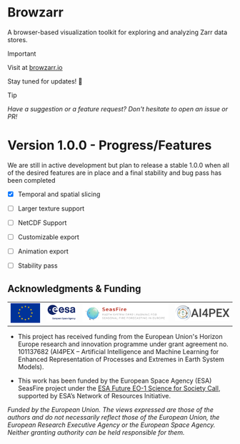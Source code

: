 # Browzarr
A browser-based visualization toolkit for exploring and analyzing Zarr data stores.

> [!IMPORTANT]
> Visit at [browzarr.io](https://browzarr.io)

Stay tuned for updates! 🚀

> [!TIP]
> _Have a suggestion or a feature request? Don't hesitate to open an issue or PR!_

# Version 1.0.0 - Progress/Features
We are still in active development but plan to release a stable 1.0.0 when all of the desired features are in place and a final stability and bug pass has been completed
- [x] Temporal and spatial slicing
- [ ] Larger texture support
- [ ] NetCDF Support
- [ ] Customizable export
- [ ] Animation export
- [ ] Stability pass


## Acknowledgments & Funding

<div align="center">
<table style="border-collapse: collapse; border: none; white-space: nowrap;">
<tr>
<td style="text-align: center; border: none;"><a href="https://research-and-innovation.ec.europa.eu/funding/funding-opportunities/funding-programmes-and-open-calls/horizon-europe_en" target="_blank"><img src="./funding/EU.svg" width="120" /></a></td>
<td style="text-align: center; border: none;"><a href="https://www.esa.int" target="_blank"><img src="./funding/esa-logo.jpg" width="120" /></a></td>
<td style="text-align: center; border: none;"><a href="http://seasfire.hua.gr/" target="_blank"><img src="./funding/seasfire_logo.png" width="350" /></td>
<td style="text-align: center; border: none;"><a href="https://ai4pex.org" target="_blank"><img src="./funding/AI4PEX_robot_long_light.png" width="220" /></td>
</tr>
</table>
</div>


- This project has received funding from the European Union's Horizon Europe research and innovation programme under grant agreement no. 101137682 (AI4PEX – Artificial Intelligence and Machine Learning for Enhanced Representation of Processes and Extremes in Earth System Models).

- This work has been funded by the European Space Agency (ESA) SeasFire project under the [ESA Future EO-1 Science for Society Call](https://eo4society.esa.int/projects/seasfire/), supported by ESA’s Network of Resources Initiative.

_Funded by the European Union. The views expressed are those of the authors and do not necessarily reflect those of the European Union, the European Research Executive Agency or the European Space Agency. Neither granting authority can be held responsible for them._
